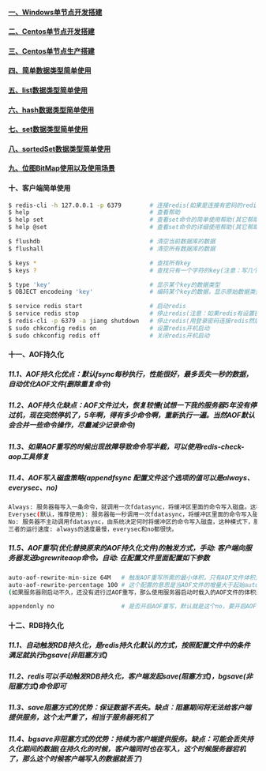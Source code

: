 #### [一、Windows单节点开发搭建][1]
#### [二、Centos单节点开发搭建][2]
#### [三、Centos单节点生产搭建][3]
#### [四、简单数据类型简单使用][5]
#### [五、list数据类型简单使用][6]
#### [六、hash数据类型简单使用][7]
#### [七、set数据类型简单使用][8]
#### [八、sortedSet数据类型简单使用][9]
#### [九、位图BitMap使用以及使用场景][10]
#### 十、客户端简单使用
```bash
$ redis-cli -h 127.0.0.1 -p 6379        # 连接redis(如果是连接有密码的redis，在连接成功后，输入 auth，再输入密码即可)
$ help                                  # 查看帮助
$ help set                              # 查看set命令的简单使用帮助(其它帮助命令同理)
$ help @set                             # 查看set命令的详细使用帮助(其它帮助命令同理)

$ flushdb                               # 清空当前数据库的数据
$ flushall                              # 清空所有数据库的数据

$ keys *                                # 查找所有key
$ keys ?                                # 查找只有一个字符的key(注意：写几个?号代表查找几个字符的key)

$ type 'key'                            # 显示某个key的数据类型
$ OBJECT encodeing 'key'                # 编码某个key的数据，显示原始数据类型

$ service redis start                   # 启动redis
$ service redis stop                    # 停止redis(注意：如果redis有设置密码，该命令无法停止redis)
$ redis-cli -p 6379 -a jiang shutdown   # 停止redis(用登录密码连接redis然后执行shutdown停止redis)
$ sudo chkconfig redis on               # 设置redis开机启动
$ sudo chkconfig redis off              # 关闭redis开机启动
```
#### 十一、AOF持久化
##### 11.1、AOF持久化优点：默认fsync每秒执行，性能很好，最多丢失一秒的数据，自动优化AOF文件(删除重复命令)
##### 11.2、AOF持久化缺点：AOF文件过大，恢复较慢(试想一下我的服务器5年没有停过机，现在突然停机了，5年啊，得有多少命令啊，重新执行一遍。当然AOF默认会合并一些命令操作，尽量减少记录命令)
##### 11.3、如果AOF重写的时候出现故障导致命令写半截，可以使用redis-check-aop工具修复
##### 11.4、AOF写入磁盘策略(appendfsync 配置文件这个选项的值可以是always、everysec、no)
```bash
Always: 服务器每写入一条命令，就调用一次fdatasync，将缓冲区里面的命令写入磁盘。这种模式下，服务器出现故障，基本也不会丢失任何已经成功执行的命令数据。
Everysec(默认，推荐使用): 服务器每一秒调用一次fdatasync，将缓冲区里面的命令写入磁盘，这种模式下，服务器出现故障，最多丢失一秒内的执行的命令数据。
No: 服务器不主动调用fdatasync，由系统决定何时将缓冲区的命令写入磁盘，这种模式下，服务器遭遇以外停机时，丢失命令的数据时不确定的。
三者的运行速度: always的速度最慢，everysec和no都很快。
```
##### 11.5、AOF重写(优化替换原来的AOF持久化文件)的触发方式，手动: 客户端向服务器发送bgrewriteaop命令。自动: 在配置文件里面配置如下参数
```bash
auto-aof-rewrite-min-size 64M   # 触发AOF重写所需的最小体积，只有AOF文件体积大于等于这个值时才会考虑是否进行AOF重写(这个选项用于避免过小的AOF文件进行重写)
auto-aof-rewrite-percentage 100 # 这个配置的意思是当AOF文件的增量大于起始auto-aof-rewrite-min-size的100%时(就是文件大小翻了一倍)，才会触发AOF重写
(如果服务器刚启动不久，还没有进行过AOF重写，那么使用服务器启动时载入的AOF文件的体积来作为基准值)，将auto-aof-rewrite-percentage设为0表示关闭自动重写AOF

appendonly no                   # 是否开启AOF重写，默认就是这个no，要开启AOF的话改为yes，RDB将停止
```

#### 十二、RDB持久化
##### 11.1、自动触发RDB持久化，是redis持久化默认的方式，按照配置文件中的条件满足就执行bgsave(非阻塞方式)
##### 11.2、redis可以手动触发RDB持久化，客户端发起save(阻塞方式)，bgsave(非阻塞方式)命令即可
##### 11.3、save阻塞方式的优势：保证数据不丢失。缺点：阻塞期间将无法给客户端提供服务，这个太严重了，相当于服务器死机了
##### 11.4、bgsave非阻塞方式的优势：持续为客户端提供服务。缺点：可能会丢失持久化期间的数据(在持久化的时候，客户端同时也在写入，这个时候服务器宕机了，那么这个时候客户端写入的数据就丢了)

[1]: https://github.com/MicrosoftArchive/redis/releases
[2]: https://github.com/firechiang/redis-test/tree/master/docs/centos-single-node-install-dev.md
[3]: https://github.com/firechiang/redis-test/tree/master/docs/centos-single-node-install-prod.md
[5]: https://github.com/firechiang/redis-test/tree/master/docs/string-use.md
[6]: https://github.com/firechiang/redis-test/tree/master/docs/list-use.md
[7]: https://github.com/firechiang/redis-test/tree/master/docs/hash-use.md
[8]: https://github.com/firechiang/redis-test/tree/master/docs/set-use.md
[9]: https://github.com/firechiang/redis-test/tree/master/docs/sortedset-use.md
[10]: https://github.com/firechiang/redis-test/tree/master/docs/bitmap-use.md
